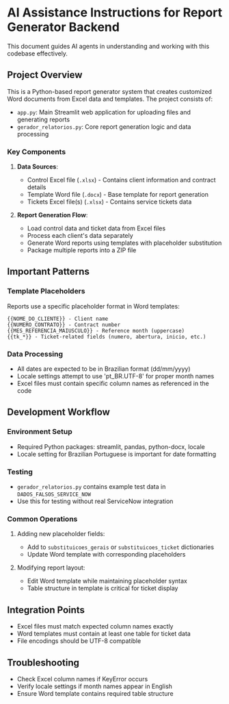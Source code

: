 # AI Assistance Instructions for Report Generator Backend

This document guides AI agents in understanding and working with this codebase effectively.

## Project Overview

This is a Python-based report generator system that creates customized Word documents from Excel data and templates. The project consists of:

- `app.py`: Main Streamlit web application for uploading files and generating reports
- `gerador_relatorios.py`: Core report generation logic and data processing

### Key Components

1. **Data Sources**:
   - Control Excel file (`.xlsx`) - Contains client information and contract details
   - Template Word file (`.docx`) - Base template for report generation
   - Tickets Excel file(s) (`.xlsx`) - Contains service tickets data

2. **Report Generation Flow**:
   - Load control data and ticket data from Excel files
   - Process each client's data separately
   - Generate Word reports using templates with placeholder substitution
   - Package multiple reports into a ZIP file

## Important Patterns

### Template Placeholders
Reports use a specific placeholder format in Word templates:
```
{{NOME_DO_CLIENTE}} - Client name
{{NUMERO_CONTRATO}} - Contract number
{{MES_REFERENCIA_MAIUSCULO}} - Reference month (uppercase)
{{tk_*}} - Ticket-related fields (numero, abertura, inicio, etc.)
```

### Data Processing
- All dates are expected to be in Brazilian format (dd/mm/yyyy)
- Locale settings attempt to use 'pt_BR.UTF-8' for proper month names
- Excel files must contain specific column names as referenced in the code

## Development Workflow

### Environment Setup
- Required Python packages: streamlit, pandas, python-docx, locale
- Locale setting for Brazilian Portuguese is important for date formatting

### Testing
- `gerador_relatorios.py` contains example test data in `DADOS_FALSOS_SERVICE_NOW`
- Use this for testing without real ServiceNow integration

### Common Operations
1. Adding new placeholder fields:
   - Add to `substituicoes_gerais` or `substituicoes_ticket` dictionaries
   - Update Word template with corresponding placeholders
   
2. Modifying report layout:
   - Edit Word template while maintaining placeholder syntax
   - Table structure in template is critical for ticket display

## Integration Points
- Excel files must match expected column names exactly
- Word templates must contain at least one table for ticket data
- File encodings should be UTF-8 compatible

## Troubleshooting
- Check Excel column names if KeyError occurs
- Verify locale settings if month names appear in English
- Ensure Word template contains required table structure